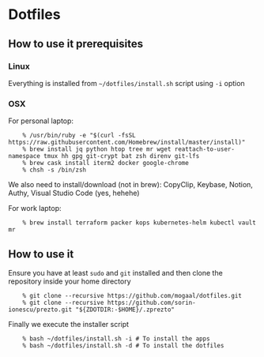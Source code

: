 # Dotfiles

## How to use it prerequisites

### Linux

Everything is installed from `~/dotfiles/install.sh` script using `-i` option 

### OSX

For personal laptop:

```
    % /usr/bin/ruby -e "$(curl -fsSL https://raw.githubusercontent.com/Homebrew/install/master/install)"
    % brew install jq python htop tree mr wget reattach-to-user-namespace tmux hh gpg git-crypt bat zsh direnv git-lfs
    % brew cask install iterm2 docker google-chrome
    % chsh -s /bin/zsh 
```

We also need to install/download (not in brew): CopyClip, Keybase, Notion, Authy, Visual Studio Code (yes, hehehe)
 
For work laptop:

```
    % brew install terraform packer kops kubernetes-helm kubectl vault mr
```

## How to use it

Ensure you have at least `sudo` and `git` installed and then clone the repository inside your home directory 

```console
    % git clone --recursive https://github.com/mogaal/dotfiles.git
    % git clone --recursive https://github.com/sorin-ionescu/prezto.git "${ZDOTDIR:-$HOME}/.zprezto"
```

Finally we execute the installer script

```console
    % bash ~/dotfiles/install.sh -i # To install the apps
    % bash ~/dotfiles/install.sh -d # To install the dotfiles
```
